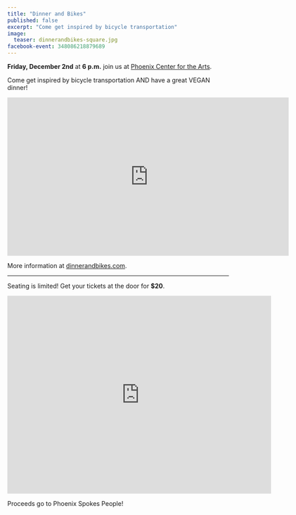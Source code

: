 ```yaml
---
title: "Dinner and Bikes"
published: false
excerpt: "Come get inspired by bicycle transportation"
image:
  teaser: dinnerandbikes-square.jpg
facebook-event: 348086218879689
---
```


**Friday, December 2nd** at **6 p.m.** join us at  [Phoenix Center for the Arts](http://phoenixcenterforthearts.org/).

Come get inspired by bicycle transportation AND have a great VEGAN dinner!

<iframe src="https://player.vimeo.com/video/170113809" width="640" height="360" frameborder="0" webkitallowfullscreen mozallowfullscreen allowfullscreen></iframe>

More information at [dinnerandbikes.com](dinnerandbikes.com/about).

---

Seating is limited! Get your tickets at the door for **$20**.

<iframe
src="https://www.google.com/maps/embed?pb=!1m14!1m8!1m3!1d13314.119947164936!2d-112.0697464!3d33.4615499!3m2!1i1024!2i768!4f13.1!3m3!1m2!1s0x0%3A0xf4813c9d766d1ee5!2sPhoenix+Center+for+the+Arts!5e0!3m2!1sen!2sus!4v1479171069504" width="600" height="450" frameborder="0" style="border:0" allowfullscreen></iframe>

Proceeds go to Phoenix Spokes People!
